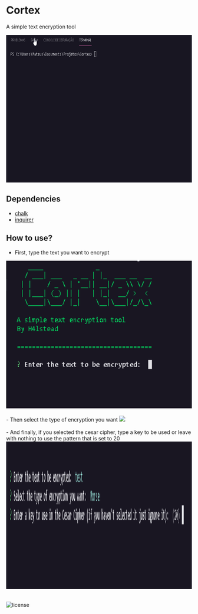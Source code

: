 # Cortex
A simple text encryption tool

<img src="./src/views/img/preview.gif" widht="100" height="400">

## Dependencies
- [chalk](https://www.npmjs.com/package/chalk/v/2.4.2)
- [inquirer](https://www.npmjs.com/package/inquirer)

## How to use?
- First, type the text you want to encrypt
<img src="./src/views/img/text.png" widht="100" height="400">
<br><br>
- Then select the type of encryption you want
<img src=".src/views/img/type.png" widht="100" height="400">
<br><br>
- And finally, if you selected the cesar cipher, type a key to be used or leave with nothing to use the pattern that is set to 20
<img src="./src/views/img/key.png" widht="100" height="400">
<br><br>

![license](https://img.shields.io/badge/License-MIT-blue.svg?style=for-the-badge)
